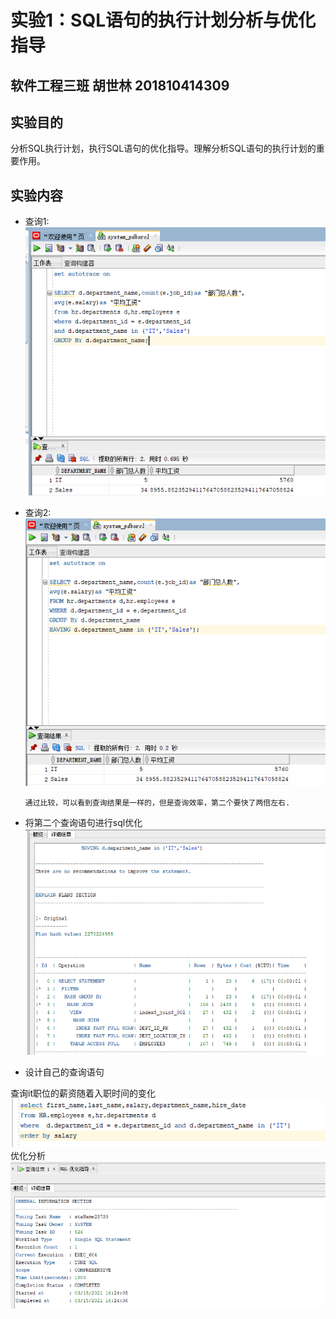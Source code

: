 # 实验1：SQL语句的执行计划分析与优化指导

## 软件工程三班 胡世林 201810414309
## 实验目的

  分析SQL执行计划，执行SQL语句的优化指导。理解分析SQL语句的执行计划的重要作用。

## 实验内容

- 查询1:
![avatar](/test1/pic1.png)

- 查询2:
![avatar](/test1/pic2.png)

      通过比较，可以看到查询结果是一样的，但是查询效率，第二个要快了两倍左右.

- 将第二个查询语句进行sql优化
![avatar](/test1/pic3.png)

- 设计自己的查询语句

查询it职位的薪资随着入职时间的变化
![avatar](/test1/pic4.png)
优化分析
![avatar](/test1/pic5.png)


